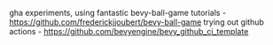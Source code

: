 gha experiments, using fantastic bevy-ball-game tutorials - https://github.com/frederickjjoubert/bevy-ball-game
trying out github actions - https://github.com/bevyengine/bevy_github_ci_template
